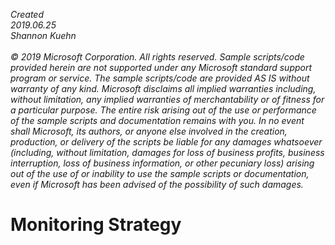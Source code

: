 <i>Created 
<br>2019.06.25 
<br>Shannon Kuehn 
<br>
<br>© 2019 Microsoft Corporation. 
All rights reserved. Sample scripts/code provided herein are not supported under any Microsoft standard support program or service. The sample scripts/code are provided AS IS without warranty of any kind. Microsoft disclaims all implied warranties including, without limitation, any implied warranties of merchantability or of fitness for a particular purpose. The entire risk arising out of the use or performance of the sample scripts and documentation remains with you. In no event shall Microsoft, its authors, or anyone else involved in the creation, production, or delivery of the scripts be liable for any damages whatsoever (including, without limitation, damages for loss of business profits, business interruption, loss of business information, or other pecuniary loss) arising out of the use of or inability to use the sample scripts or documentation, even if Microsoft has been advised of the possibility of such damages.</i>
<br>
# Monitoring Strategy
